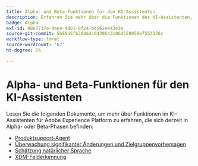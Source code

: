 ```yaml
---
title: Alpha- und Beta-Funktionen für den KI-Assistenten
description: Erfahren Sie mehr über die Funktionen des KI-Assistenten, die sich derzeit in Alpha- oder Beta-Phasen befinden.
badge: Alpha
exl-id: 48e7737e-9aee-4d01-8f24-bc562e443e3a
source-git-commit: 5b89a5fb30b64c0439543c06d559059e7553376c
workflow-type: tm+mt
source-wordcount: '67'
ht-degree: 1%

---
```


# Alpha- und Beta-Funktionen für den KI-Assistenten

Lesen Sie die folgenden Dokumente, um mehr über Funktionen im KI-Assistenten für Adobe Experience Platform zu erfahren, die sich derzeit in Alpha- oder Beta-Phasen befinden:

* [Produktsupport-Agent](./customer-support.md)
* [Überwachung signifikanter Änderungen und Zielgruppenvorhersagen](./audience-forecasting.md)
* [Schätzung natürlicher Sprache](./natural-language.md)
* [XDM-Felderkennung](./xdm-field-discovery.md)